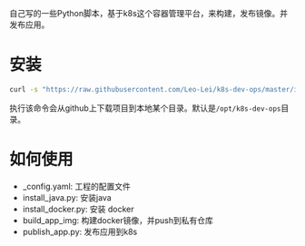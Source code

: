 自己写的一些Python脚本，基于k8s这个容器管理平台，来构建，发布镜像。并发布应用。
 
 
# 安装
 
```bash
curl -s "https://raw.githubusercontent.com/Leo-Lei/k8s-dev-ops/master/install.sh" | bash
```
执行该命令会从github上下载项目到本地某个目录。默认是`/opt/k8s-dev-ops`目录。
 
# 如何使用
* _config.yaml: 工程的配置文件
* install_java.py: 安装java
* install_docker.py: 安装 docker
* build_app_img: 构建docker镜像，并push到私有仓库
* publish_app.py: 发布应用到k8s
